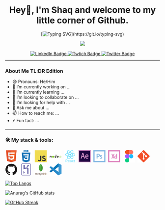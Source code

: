 <div id="header" align="center">
  <h1>Hey👋, I'm Shaq and welcome to my little corner of Github.</h1>
  
[![Typing SVG](https://readme-typing-svg.herokuapp.com?font=Kdam+Thmor+Pro&size=30&width=600&lines=I'm+a+UI%2FUX+Designer%2C+wait+no...+;I'm+a+Front-End+Developer%2C+that's+not+it..;I'm+a+Back-End+Developer%2C+hmm+nah...;I'm+a+Full-Stack+Developer%2C+almost...;I'm+a+Full-Stack+Developer+%26+Designer.)](https://git.io/typing-svg)
  
  <img src="https://media.giphy.com/media/QssGEmpkyEOhBCb7e1/giphy.gif" width="100"/> 
  <div id="badges">
  <p>
  
  </p>  
  <a href="https://www.linkedin.com/in/shaqbaker/">
    <img src="https://img.shields.io/badge/LinkedIn-blue?style=for-the-badge&logo=linkedin&logoColor=white" alt="LinkedIn Badge"/>
  </a>
  <a href="https://twitch.tv/shaqofalltradez">
    <img src="https://img.shields.io/badge/Twitch-purple?style=for-the-badge&logo=twitch&logoColor=white" alt="Twtich Badge"/>
  </a>
  <a href="https://twitter.com/TheShaqBaker/">
    <img src="https://img.shields.io/badge/Twitter-blue?style=for-the-badge&logo=twitter&logoColor=white" alt="Twitter Badge"/>
  </a>
</div>
</div>

---
### About Me TL:DR Edition

- 😄 Pronouns: He/Him
- 🔭 I’m currently working on ...
- 🌱 I’m currently learning ...
- 👯 I’m looking to collaborate on ...
- 🤔 I’m looking for help with ...
- 💬 Ask me about ...
- 📫 How to reach me: ...
- ⚡ Fun fact: ...


---
### :hammer_and_wrench: My stack & tools:
<div>
  <img src="https://github.com/devicons/devicon/blob/master/icons/html5/html5-original.svg" title="HTML5" alt="HTML" width="40" height="40"/>&nbsp;
  <img src="https://github.com/devicons/devicon/blob/master/icons/css3/css3-plain-wordmark.svg"  title="CSS3" alt="CSS" width="40" height="40"/>&nbsp;
  <img src="https://github.com/devicons/devicon/blob/master/icons/javascript/javascript-original.svg" title="JavaScript" alt="JavaScript" width="40" height="40"/>&nbsp;
  <img src="https://github.com/devicons/devicon/blob/master/icons/nodejs/nodejs-original-wordmark.svg" title="NodeJS" alt="NodeJS" width="40" height="40"/>&nbsp;
  <img src="https://github.com/devicons/devicon/blob/master/icons/react/react-original-wordmark.svg" title="React" alt="React" width="40" height="40"/>&nbsp;
  <img src="https://github.com/devicons/devicon/blob/master/icons/aftereffects/aftereffects-original.svg" title="AfterEffects" alt="AfterEffects" width="40" height="40"/>&nbsp;
  <img src="https://github.com/devicons/devicon/blob/master/icons/photoshop/photoshop-line.svg" title="PhotoShop" alt="PhotoShop" width="40" height="40"/>&nbsp;
  <img src="https://github.com/devicons/devicon/blob/master/icons/xd/xd-line.svg" title="XD" alt="XD" width="40" height="40"/>&nbsp;
  <img src="https://github.com/devicons/devicon/blob/master/icons/figma/figma-original.svg" title="Figma" **alt="Figma" width="40" height="40"/>&nbsp;
  <img src="https://github.com/devicons/devicon/blob/master/icons/git/git-original.svg" title="Git" **alt="Git" width="40" height="40"/>&nbsp;
  <img src="https://github.com/devicons/devicon/blob/master/icons/github/github-original.svg" title="Github" **alt="Github" width="40" height="40"/>&nbsp;
  <img src="https://github.com/devicons/devicon/blob/master/icons/heroku/heroku-original.svg" title="Heroku" **alt="Heroku" width="40" height="40"/>&nbsp;
  <img src="https://github.com/devicons/devicon/blob/master/icons/mongodb/mongodb-original-wordmark.svg" title="Mongodb" **alt="Mongodb" width="40" height="40"/>&nbsp;
  <img src="https://github.com/devicons/devicon/blob/master/icons/vscode/vscode-original.svg" title="VScode" **alt="VScode" width="40" height="40"/>&nbsp;
 </div>
 
[![Top Langs](https://github-readme-stats.vercel.app/api/top-langs/?username=sbakercox&theme=github_dark)](https://github.com/anuraghazra/github-readme-stats)
 
[![Anurag's GitHub stats](https://github-readme-stats.vercel.app/api?username=sbakercox&theme=github_dark)](https://github.com/anuraghazra/github-readme-stats) 

[![GitHub Streak](http://github-readme-streak-stats.herokuapp.com?user=sbakercox&theme=github-dark-blue&hide_border=true&date_format=M%20j%5B%2C%20Y%5D)](https://git.io/streak-stats)
 
<!--
**sbakercox/sbakercox** is a ✨ _special_ ✨ repository because its `README.md` (this file) appears on your GitHub profile.

Here are some ideas to get you started:

- 🔭 I’m currently working on ...
- 🌱 I’m currently learning ...
- 👯 I’m looking to collaborate on ...
- 🤔 I’m looking for help with ...
- 💬 Ask me about ...
- 📫 How to reach me: ...
- 😄 Pronouns: ...
- ⚡ Fun fact: ...

Hey👋, I'm Shaq and welcome to the best hub this side of the net
-->
